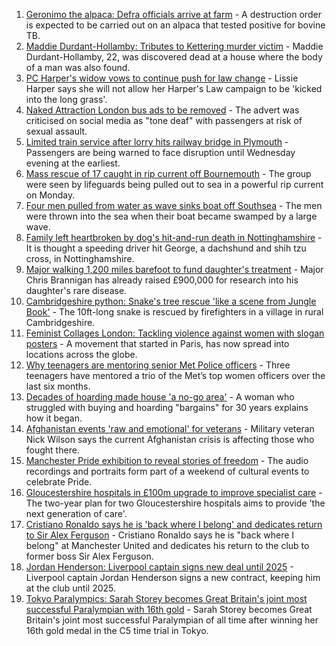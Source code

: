 1. [Geronimo the alpaca: Defra officials arrive at farm](https://www.bbc.co.uk/news/uk-england-bristol-58255378?at_medium=RSS&at_campaign=KARANGA) - A destruction order is expected to be carried out on an alpaca that tested positive for bovine TB.
2. [Maddie Durdant-Hollamby: Tributes to Kettering murder victim](https://www.bbc.co.uk/news/uk-england-northamptonshire-58383637?at_medium=RSS&at_campaign=KARANGA) - Maddie Durdant-Hollamby, 22, was discovered dead at a house where the body of a man was also found.
3. [PC Harper's widow vows to continue push for law change](https://www.bbc.co.uk/news/uk-england-berkshire-58393735?at_medium=RSS&at_campaign=KARANGA) - Lissie Harper says she will not allow her Harper's Law campaign to be 'kicked into the long grass'.
4. [Naked Attraction London bus ads to be removed](https://www.bbc.co.uk/news/uk-england-london-58350075?at_medium=RSS&at_campaign=KARANGA) - The advert was criticised on social media as "tone deaf" with passengers at risk of sexual assault.
5. [Limited train service after lorry hits railway bridge in Plymouth](https://www.bbc.co.uk/news/uk-england-devon-58392944?at_medium=RSS&at_campaign=KARANGA) - Passengers are being warned to face disruption until Wednesday evening at the earliest.
6. [Mass rescue of 17 caught in rip current off Bournemouth](https://www.bbc.co.uk/news/uk-england-dorset-58391555?at_medium=RSS&at_campaign=KARANGA) - The group were seen by lifeguards being pulled out to sea in a powerful rip current on Monday.
7. [Four men pulled from water as wave sinks boat off Southsea](https://www.bbc.co.uk/news/uk-england-hampshire-58391563?at_medium=RSS&at_campaign=KARANGA) - The men were thrown into the sea when their boat became swamped by a large wave.
8. [Family left heartbroken by dog's hit-and-run death in Nottinghamshire](https://www.bbc.co.uk/news/uk-england-nottinghamshire-58392964?at_medium=RSS&at_campaign=KARANGA) - It is thought a speeding driver hit George, a dachshund and shih tzu cross, in Nottinghamshire.
9. [Major walking 1,200 miles barefoot to fund daughter's treatment](https://www.bbc.co.uk/news/uk-england-wiltshire-58345386?at_medium=RSS&at_campaign=KARANGA) - Major Chris Brannigan has already raised £900,000 for research into his daughter's rare disease.
10. [Cambridgeshire python: Snake's tree rescue 'like a scene from Jungle Book'](https://www.bbc.co.uk/news/uk-england-cambridgeshire-58385875?at_medium=RSS&at_campaign=KARANGA) - The 10ft-long snake is rescued by firefighters in a village in rural Cambridgeshire.
11. [Feminist Collages London: Tackling violence against women with slogan posters](https://www.bbc.co.uk/news/uk-58322865?at_medium=RSS&at_campaign=KARANGA) - A movement that started in Paris, has now spread into locations across the globe.
12. [Why teenagers are mentoring senior Met Police officers](https://www.bbc.co.uk/news/uk-england-london-58351814?at_medium=RSS&at_campaign=KARANGA) - Three teenagers have mentored a trio of the Met’s top women officers over the last six months.
13. [Decades of hoarding made house 'a no-go area'](https://www.bbc.co.uk/news/uk-england-essex-58361528?at_medium=RSS&at_campaign=KARANGA) - A woman who struggled with buying and hoarding "bargains" for 30 years explains how it began.
14. [Afghanistan events 'raw and emotional' for veterans](https://www.bbc.co.uk/news/uk-england-northamptonshire-58362189?at_medium=RSS&at_campaign=KARANGA) - Military veteran Nick Wilson says the current Afghanistan crisis is affecting those who fought there.
15. [Manchester Pride exhibition to reveal stories of freedom](https://www.bbc.co.uk/news/uk-england-manchester-58358987?at_medium=RSS&at_campaign=KARANGA) - The audio recordings and portraits form part of a weekend of cultural events to celebrate Pride.
16. [Gloucestershire hospitals in £100m upgrade to improve specialist care](https://www.bbc.co.uk/news/uk-england-gloucestershire-58356778?at_medium=RSS&at_campaign=KARANGA) - The two-year plan for two Gloucestershire hospitals aims to provide 'the next generation of care'.
17. [Cristiano Ronaldo says he is 'back where I belong' and dedicates return to Sir Alex Ferguson](https://www.bbc.co.uk/sport/football/58367537?at_medium=RSS&at_campaign=KARANGA) - Cristiano Ronaldo says he is "back where I belong" at Manchester United and dedicates his return to the club to former boss Sir Alex Ferguson.
18. [Jordan Henderson: Liverpool captain signs new deal until 2025](https://www.bbc.co.uk/sport/football/58228977?at_medium=RSS&at_campaign=KARANGA) - Liverpool captain Jordan Henderson signs a new contract, keeping him at the club until 2025.
19. [Tokyo Paralympics: Sarah Storey becomes Great Britain's joint most successful Paralympian with 16th gold](https://www.bbc.co.uk/sport/disability-sport/58390957?at_medium=RSS&at_campaign=KARANGA) - Sarah Storey becomes Great Britain's joint most successful Paralympian of all time after winning her 16th gold medal in the C5 time trial in Tokyo.
